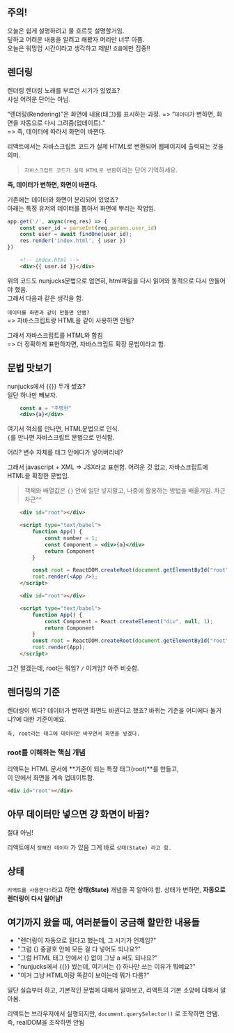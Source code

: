 ## 주의!

오늘은 쉽게 설명하려고 물 흐르듯 설명할거임.  
딮하고 어려운 내용을 알려고 해봤자 머리만 너무 아픔.  
오늘은 워밍업 시간이라고 생각하고 제발! `흐름`에만 집중!!

## 렌더링

렌더링 렌더링 노래를 부르던 시기가 있었죠?  
사실 어려운 단어는 아님.

“렌더링(Rendering)”은 화면에 내용(태그)를 표시하는 과정.
=> “`데이터`가 변하면, 화면을 자동으로 다시 그려줌(업데이트).”  
=> 즉, 데이터에 따라서 화면이 바뀐다.

리액트에서는 자바스크립트 코드가 실제 HTML로 변환되어 웹페이지에 출력되는 것을 의미.

> `자바스크립트 코드가 실제 HTML로 변환`이라는 단어 기억하세요.  

**즉, 데이터가 변하면, 화면이 바뀐다.**

기존에는 데이터와 화면이 분리되어 있었죠?  
아래는 특정 유저의 데이터를 뽑아서 화면에 뿌리는 작업임.  

```js
app.get('/', async(req,res) => {
    const user_id = parseInt(req.params.user_id)
    const user = await findOne(user_id);
    res.render('index.html', { user })
})
```

```html
    <!-- index.html -->
    <div>{{ user.id }}</div>
```

위의 코드도 nunjucks문법으로 엄연히, html파일을 다시 읽어와 동적으로 다시 만들어야 했음.  
그래서 다음과 같은 생각을 함.

`데이터를 화면과 같이 만들면 안됌?`  
=> 자바스크립트랑 HTML을 같이 사용하면 안됨?

그래서 자바스크립트를 HTML와 합침  
=> 더 정확하게 표현하자면, 자바스크립트 확장 문법이라고 함.  

## 문법 맛보기

nunjucks에서 {{}} 두개 썼죠?  
일단 하나만 빼보자.

```jsx
    const a = "주병현"
    <div>{a}</div>
```

여기서 꺽쇠를 만나면, HTML문법으로 인식.  
`{`를 만나면 자바스크립트 문법으로 인식함.  

어라? 변수 자체를 태그 안에다가 넣어버리네?

그래서 javascript + XML => JSX라고 표현함.
어려운 것 없고, 자바스크립트에 HTML을 확장한 문법임. 

> 객체와 배열값은 `{}` 안에 일단 넣지말고, 나중에 활용하는 방법을 배울거임. 차근차근^^

```html
    <div id="root"></div>

    <script type="text/babel">
        function App() {
            const number = 1;
            const Component = <div>{a}</div>
            return Component
        }

        const root = ReactDOM.createRoot(document.getElementById("root"));
        root.render(<App />);
    </script>
```

```html
    <div id="root"></div>

    <script type="text/babel">
        function App() {
            const Component = React.createElement("div", null, 1);
            return Component
        }
        const root = ReactDOM.createRoot(document.getElementById("root"));
        root.render(App);
    </script>
```

그건 알겠는데, root는 뭐임? `/` 이거임?
아주 비슷함.

## 렌더링의 기준

렌더링이 뭐다? 데이터가 변하면 화면도 바뀐다고 했죠?
바뀌는 기준을 어디에다 둘거냐?에 대한 기준이에요.

`즉, root라는 태그에 데이터만 바꾸면서 화면을 넣겠다.`  

### root를 이해하는 핵심 개념 

리액트는 HTML 문서에 **기준이 되는 특정 태그(root)**를 만들고,  
이 안에서 화면을 계속 업데이트함.

```html
<div id="root"></div>
```

## 아무 데이터만 넣으면 걍 화면이 바뀜?

절대 아님!

리액트에서 `정해진 데이터` 가 있음
그게 바로 `상태(State) 라고 함.`

## 상태

`리액트를 사용한다!`라고 하면 **상태(State)** 개념을 꼭 알아야 함.
상태가 변하면, **자동으로 렌더링이 다시 일어남!**

## 여기까지 왔을 때, 여러분들이 궁금해 할만한 내용들

- "렌더링이 자동으로 된다고 했는데, 그 시기가 언제임?"
- "그럼 {} 중괄호 안에 모든 걸 다 넣어도 되나요?"
- "그럼 HTML 태그 안에서 {} 없이 그냥 a 써도 되나요?"
- "nunjucks에서 {{}} 썼는데, 여기서는 {} 하나만 쓰는 이유가 뭐예요?"
- "이거 그냥 HTML이랑 똑같이 보이는데 뭐가 다름?"

일단 실습부터 하고, 기본적인 문법에 대해서 알아보고, 리액트의 기본 소양에 대해서 알아봄.

리액트는 브라우저에서 실행되지만, `document.querySelector()` 로 조작하면 안됌.
즉, realDOM을 조작하면 안됨

